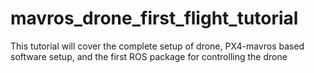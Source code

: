 # mavros_drone_first_flight_tutorial
This tutorial will cover the complete setup of drone, PX4-mavros based software setup, and the first ROS package for controlling the drone
